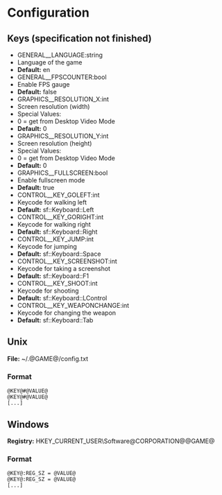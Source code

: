 # Configuration

## Keys (specification not finished)
 * GENERAL__LANGUAGE:string
  * Language of the game
  * **Default:** en
 * GENERAL__FPSCOUNTER:bool
  * Enable FPS gauge
  * **Default:** false
 * GRAPHICS__RESOLUTION_X:int
  * Screen resolution (width)
  * Special Values:
   * 0 = get from Desktop Video Mode
  * **Default:** 0
 * GRAPHICS__RESOLUTION_Y:int
  * Screen resolution (height)
  * Special Values:
   * 0 = get from Desktop Video Mode
  * **Default:** 0
 * GRAPHICS__FULLSCREEN:bool
  * Enable fullscreen mode
  * **Default:** true
 * CONTROL__KEY_GOLEFT:int
  * Keycode for walking left
  * **Default:** sf::Keyboard::Left
 * CONTROL__KEY_GORIGHT:int
  * Keycode for walking right
  * **Default:** sf::Keyboard::Right
 * CONTROL__KEY_JUMP:int
  * Keycode for jumping
  * **Default:** sf::Keyboard::Space
 * CONTROL__KEY_SCREENSHOT:int
  * Keycode for taking a screenshot
  * **Default:** sf::Keyboard::F1
 * CONTROL__KEY_SHOOT:int
  * Keycode for shooting
  * **Default:** sf::Keyboard::LControl
 * CONTROL__KEY_WEAPONCHANGE:int
  * Keycode for changing the weapon
  * **Default:** sf::Keyboard::Tab

## Unix
**File:** ~/.@GAME@/config.txt

### Format
```
@KEY@#@VALUE@
@KEY@#@VALUE@
[...]
```

## Windows
**Registry:** HKEY_CURRENT_USER\Software\@CORPORATION@\@GAME@

### Format
```
@KEY@:REG_SZ = @VALUE@
@KEY@:REG_SZ = @VALUE@
[...]
```
